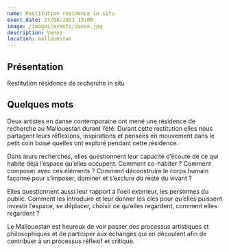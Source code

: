 ```yaml
---
name: Restitution residence in situ
event_date: 27/08/2023 15:00
image: /images/events/danse.jpg
description: Venez
location: mallouestan
---
```


## Présentation
Restitution résidence de recherche in situ

## Quelques mots

Deux artistes en danse contemporaine ont mené une résidence de recherche au Mallouestan durant l’été. Durant cette restitution elles nous partagent leurs réflexions, inspirations et pensées en mouvement dans le petit coin boisé quelles ont exploré pendant cette résidence. 

Dans leurs recherches, elles questionnent leur capacité d’écoute de ce qui habite déjà l’espace qu’elles occupent. Comment co-habiter ? Comment composer avec ces éléments ? Comment déconstruire le corps humain façonné pour s’imposer, dominer et s’exclure du reste du vivant ?

Elles questionnent aussi leur rapport à l’oeil exterieur, les personnes du public. Comment les introduire et leur donner les clés pour qu’elles puissent investir l’espace, se déplacer, choisir ce qu’elles regardent, comment elles regardent ?

Le Mallouestan est heureux de voir passer des processus artistiques et philosophiques et de participer aux échanges qui en découlent afin de contribuer à un processus réflexif et critique.